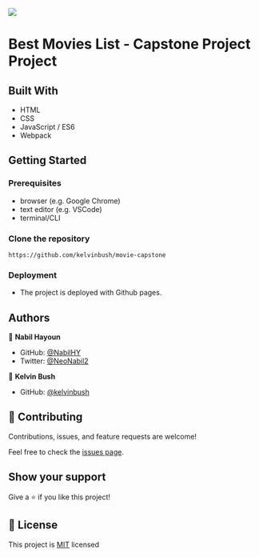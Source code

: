 ![](https://img.shields.io/badge/Microverse-blueviolet)

# Best Movies List - Capstone Project Project



## Built With

- HTML
- CSS
- JavaScript / ES6
- Webpack


## Getting Started


### Prerequisites
- browser (e.g. Google Chrome)
- text editor (e.g. VSCode)
- terminal/CLI

### Clone the repository

```
https://github.com/kelvinbush/movie-capstone
```

### Deployment

- The project is deployed with Github pages.



## Authors

👤 **Nabil Hayoun**

- GitHub: [@NabilHY](https://github.com/NabilHY)
- Twitter: [@NeoNabil2](https://twitter.com/NeoNabil2)

👤 **Kelvin Bush**

- GitHub: [@kelvinbush](https://github.com/kelvinbush)


## 🤝 Contributing

Contributions, issues, and feature requests are welcome!

Feel free to check the [issues page](../../issues/).

## Show your support

Give a ⭐️ if you like this project!


## 📝 License

This project is [MIT](./MIT.md) licensed